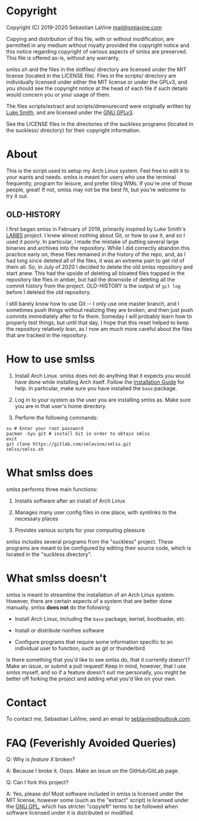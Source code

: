 # Copyright

Copyright (C) 2019-2020 Sebastian LaVine <mail@smlavine.com>

Copying and distribution of this file, with or without modification,
are permitted in any medium without royalty provided the copyright
notice and this notice regarding copyright of various aspects of smlss are
preserved. This file is offered as-is, without any warranty.

smlss.sh and the files in the dotfiles/ directory are licensed under the MIT
license (located in the LICENSE file). Files in the scripts/ directory are
individually licensed under either the MIT license or under the GPLv3, and you
should see the copyright notice at the head of each file if such details would
concern you or your usage of them.

The files scripts/extract and scripts/dmenurecord were originally written by
[Luke Smith](lukesmith.xyz), and are licensed under the
[GNU GPLv3](https://www.gnu.org/licenses/gpl-3.0.html).

See the LICENSE files in the directories of the suckless programs (located in
the suckless/ directory) for their copyright information.

# About

This is the script used to setup my Arch Linux system. Feel free to edit
it to your wants and needs. smlss is meant for users who use the terminal
frequently, program for leisure, and prefer tiling WMs. If you're one of
those people, great! If not, smlss may not be the best fit, but you're welcome
to try it out.


## OLD-HISTORY

I first began smlss in February of 2019, primarily inspired by Luke Smith's
[LARBS](https://larbs.xyz) project. I knew almost nothing about Git, or how to
use it, and so I used it poorly. In particular, I made the mistake of putting
several large binaries and archives into the repository. While I did correctly
abandon this practice early on, these files remained in the history of the repo,
and, as I had long since deleted all of the files, it was an extreme pain to get
rid of them all. So, in July of 2020 I decided to delete the old smlss
repository and start anew. This had the upside of deleting all bloated files
trapped in the repository like flies in amber, but had the downside of deleting
all the commit history from the project. OLD-HISTORY is the output of
```git log```
before I deleted the old repository.

I still barely know how to use Git -- I only use one master branch, and I
sometimes push things without realizing they are broken, and then just push
commits immediately after to fix them. Someday I will probably learn how to 
properly test things, but until that day, I hope that this reset helped to keep
the repository relatively lean, as I now am much more careful about the files
that are tracked in the repository.


# How to use smlss

1. Install Arch Linux. smlss does not do anything that it expects you would
have done while installing Arch itself. Follow the
[Installation Guide](https://wiki.archlinux.org/index.php/Installation_guide)
for help. In particular, make sure you have installed the ```base``` package.

2. Log in to your system as the user you are installing smlss as. Make sure you
are in that user's home directory.

3. Perform the following commands:
```
su # Enter your root password
pacman -Syu git # install Git in order to obtain smlss
exit
git clone https://gitlab.com/smlavine/smlss.git
smlss/smlss.sh
```


# What smlss does

smlss performs three main functions:

1. Installs software after an install of Arch Linux

2. Manages many user config files in one place, with symlinks to the necessary
places

3. Provides various scripts for your computing pleasure

smlss includes several programs from the "suckless" project. These programs are
meant to be configured by editing their source code, which is located in the
"suckless directory".


# What smlss doesn't

smlss is meant to streamline the installation of an Arch Linux
system. However, there are certain aspects of a system that are better done
manually. smlss __does not__ do the following:

- Install Arch Linux, including the ```base``` package, kernel, bootloader, etc.

- Install or distribute nonfree software

- Configure programs that require some information specific to an individual
user to function, such as git or thunderbird

Is there something that you'd like to see smlss do, that it currently doesn't?
Make an issue, or submit a pull request! Keep in mind, however, that I use
smlss myself, and so if a feature doesn't suit me personally, you might be
better off forking the project and adding what you'd like on your own.


# Contact

To contact me, Sebastian LaVine, send an email to <seblavine@outlook.com>.


# FAQ (Feverishly Avoided Queries)

Q: Why is _feature X_ broken?

A: Because I broke it. Oops. Make an issue on the GitHub/GitLab page.


Q: Can I fork this project?

A: Yes, please do! Most software included in smlss is licensed under the MIT
license, however some (such as the "extract" script) is licensed under the
[GNU GPL](https://www.gnu.org/licenses/gpl-3.0.html), which has stricter
"copyleft" terms to be followed when software licensed under it is distributed
or modified.

